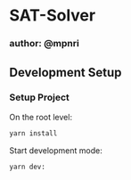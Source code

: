 # SAT-Solver

### author: @mpnri

## Development Setup

### Setup Project

On the root level:

```bash
yarn install
```

Start development mode:

```bash
yarn dev:
```

